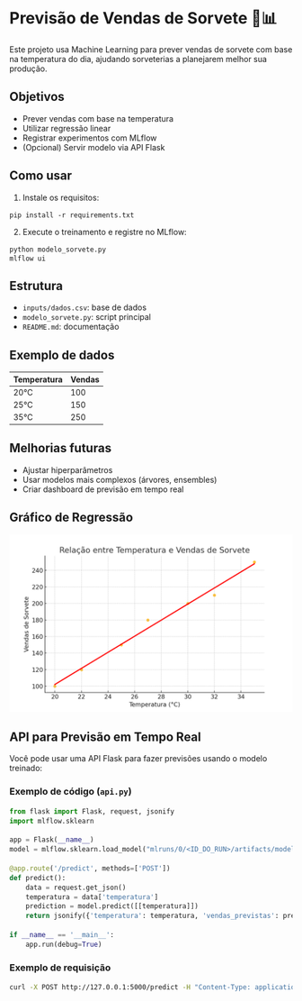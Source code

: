 # Previsão de Vendas de Sorvete 🍦📊

Este projeto usa Machine Learning para prever vendas de sorvete com base na temperatura do dia, ajudando sorveterias a planejarem melhor sua produção.

## Objetivos
- Prever vendas com base na temperatura
- Utilizar regressão linear
- Registrar experimentos com MLflow
- (Opcional) Servir modelo via API Flask

## Como usar
1. Instale os requisitos:
```
pip install -r requirements.txt
```

2. Execute o treinamento e registre no MLflow:
```
python modelo_sorvete.py
mlflow ui
```

## Estrutura
- `inputs/dados.csv`: base de dados
- `modelo_sorvete.py`: script principal
- `README.md`: documentação

## Exemplo de dados
| Temperatura | Vendas |
|-------------|--------|
| 20°C        | 100    |
| 25°C        | 150    |
| 35°C        | 250    |

## Melhorias futuras
- Ajustar hiperparâmetros
- Usar modelos mais complexos (árvores, ensembles)
- Criar dashboard de previsão em tempo real


## Gráfico de Regressão
![Gráfico de regressão](regressao.png)

## API para Previsão em Tempo Real
Você pode usar uma API Flask para fazer previsões usando o modelo treinado:

### Exemplo de código (`api.py`)
```python
from flask import Flask, request, jsonify
import mlflow.sklearn

app = Flask(__name__)
model = mlflow.sklearn.load_model("mlruns/0/<ID_DO_RUN>/artifacts/modelo_sorvete")  # Substitua <ID_DO_RUN>

@app.route('/predict', methods=['POST'])
def predict():
    data = request.get_json()
    temperatura = data['temperatura']
    prediction = model.predict([[temperatura]])
    return jsonify({'temperatura': temperatura, 'vendas_previstas': prediction[0]})

if __name__ == '__main__':
    app.run(debug=True)
```

### Exemplo de requisição
```bash
curl -X POST http://127.0.0.1:5000/predict -H "Content-Type: application/json" -d '{"temperatura": 30}'
```
